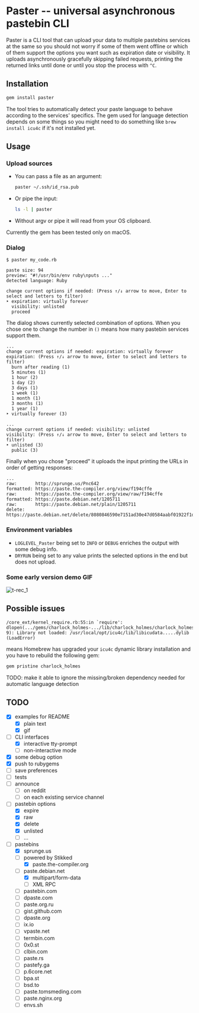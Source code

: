 # Paster -- universal asynchronous pastebin CLI

Paster is a CLI tool that can upload your data to multiple pastebins services at the same so you should not worry if some of them went offline or which of them support the options you want such as expiration date or visibility. It uploads asynchronously gracefully skipping failed requests, printing the returned links until done or until you stop the process with `^C`.

## Installation

```bash
gem install paster
```

The tool tries to automatically detect your paste language to behave according to the services' specifics. The gem used for language detection depends on some things so you might need to do something like `brew install icu4c` if it's not installed yet.

## Usage

### Upload sources

* You can pass a file as an argument:
  ```bash
  paster ~/.ssh/id_rsa.pub
  ```
* Or pipe the input:
  ```bash
  ls -l | paster
  ```
* Without argv or pipe it will read from your OS clipboard.

Currently the gem has been tested only on macOS.

### Dialog

```none
$ paster my_code.rb

paste size: 94
preview: "#!/usr/bin/env ruby\nputs ..."
detected language: Ruby

change current options if needed: (Press ↑/↓ arrow to move, Enter to select and letters to filter)
‣ expiration: virtually forever
  visibility: unlisted
  proceed
```

The dialog shows currently selected combination of options.
When you chose one to change the number in `()` means how many pastebin services support them.

```none
...
change current options if needed: expiration: virtually forever
expiration: (Press ↑/↓ arrow to move, Enter to select and letters to filter)
  burn after reading (1)
  5 minutes (1)
  1 hour (2)
  1 day (2)
  3 days (1)
  1 week (1)
  1 month (1)
  3 months (1)
  1 year (1)
‣ virtually forever (3)
```
```none
...
change current options if needed: visibility: unlisted
visibility: (Press ↑/↓ arrow to move, Enter to select and letters to filter)
‣ unlisted (3)
  public (3)
```

Finally when you chose "proceed" it uploads the input printing the URLs in order of getting responses:

```none
...
raw:       http://sprunge.us/Pnc642
formatted: https://paste.the-compiler.org/view/f194cffe
raw:       https://paste.the-compiler.org/view/raw/f194cffe
formatted: https://paste.debian.net/1205711
raw:       https://paste.debian.net/plain/1205711
delete:    https://paste.debian.net/delete/8080846590e7151ad30e47d0584aabf01922f1da
```

### Environment variables

* `LOGLEVEL_Paster` being set to `INFO` or `DEBUG` enriches the output with some debug info.
* `DRYRUN` being set to any value prints the selected options in the end but does not upload.

### Some early version demo GIF

![t-rec_1](https://user-images.githubusercontent.com/2870363/123653688-11005480-d836-11eb-8e07-3a9562c8596f.gif)

## Possible issues

```none
/core_ext/kernel_require.rb:55:in `require': dlopen(.../gems/charlock_holmes-.../lib/charlock_holmes/charlock_holmes.bundle, 9): Library not loaded: /usr/local/opt/icu4c/lib/libicudata.....dylib (LoadError)
```

means Homebrew has upgraded your `icu4c` dynamic library installation and you have to rebuild the following gem:

```bash
gem pristine charlock_holmes
```

TODO: make it able to ignore the missing/broken dependency needed for automatic language detection

## TODO

- [x] examples for README
  - [x] plain text
  - [x] gif
- [ ] CLI interfaces
  - [x] interactive tty-prompt
  - [ ] non-interactive mode
- [x] some debug option
- [x] push to rubygems
- [ ] save preferences
- [ ] tests
- [ ] announce
  - [ ] on reddit
  - [ ] on each existing service channel
- [ ] pastebin options
  - [x] expire
  - [x] raw
  - [x] delete
  - [x] unlisted
  - [ ] ...
- [ ] pastebins
  - [x] sprunge.us
  - [ ] powered by Stikked
    - [x] paste.the-compiler.org
  - [ ] paste.debian.net
    - [x] multipart/form-data
    - [ ] XML RPC
  - [ ] pastebin.com
  - [ ] dpaste.com
  - [ ] paste.org.ru
  - [ ] gist.github.com
  - [ ] dpaste.org
  - [ ] ix.io
  - [ ] vpaste.net
  - [ ] termbin.com
  - [ ] 0x0.st
  - [ ] clbin.com
  - [ ] paste.rs
  - [ ] pastefy.ga
  - [ ] p.6core.net
  - [ ] bpa.st
  - [ ] bsd.to
  - [ ] paste.tomsmeding.com
  - [ ] paste.nginx.org
  - [ ] envs.sh
